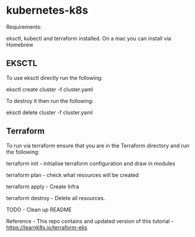 # kubernetes-k8s

Requirements:

eksctl, kubectl and terraform installed. On a mac you can install via Homebrew

## EKSCTL

To use eksctl directly run the following:

eksctl create cluster -f cluster.yaml

To destroy it then run the following:

eksctl delete cluster -f cluster.yaml

## Terraform

To run via terraform ensure that you are in the Terraform directory and run the following:

terraform init - initialise terraform configuration and draw in modules

terraform plan - check what resources will be created

terraform apply - Create Infra

terraform destroy - Delete all resources.


TODO  - Clean up README

Reference - This repo contains and updated version of this tutorial - https://learnk8s.io/terraform-eks
